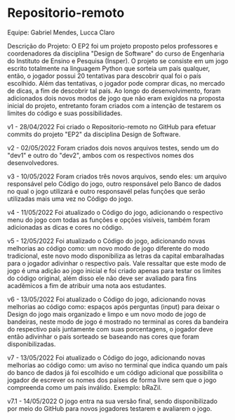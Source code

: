 # Repositorio-remoto
Equipe: Gabriel Mendes, Lucca Claro

Descrição do Projeto: O EP2 foi um projeto proposto pelos professores e coordenadores da disciplina "Design de Software" do curso de Engenharia do Instituto de Ensino e Pesquisa (Insper). O projeto se consiste em um jogo escrito totalmente na linguagem Python que sorteia um país qualquer, então, o jogador possui 20 tentativas para descobrir qual foi o país escolhido. Além das tentativas, o jogador pode comprar dicas, no mercado de dicas, a fim de descobrir tal país. Ao longo do desenvolvimento, foram adicionados dois novos modos de jogo que não eram exigidos na proposta inicial do projeto, entretanto foram criados com a intenção de testarem os limites do código e suas possibilidades.

v1 - 28/04/2022
  Foi criado o Repositorio-remoto no GitHub para efetuar commits do projeto "EP2" da disciplina Design de Software.
  
v2 - 02/05/2022
  Foram criados dois novos arquivos testes, sendo um do "dev1" e outro do "dev2", ambos com os respectivos nomes dos desenvolvedores.

v3 - 10/05/2022
  Foram criados três novos arquivos, sendo eles: um arquivo responsável pelo Código do jogo, outro responsável pelo Banco de dados no qual o jogo utilizará e outro responsavél pelas funções que serão utilizadas mais uma vez no Código do jogo.

v4 - 11/05/2022
  Foi atualizado o Código do jogo, adicionando o respectivo menu do jogo com todas as funções e opções visíveis, também foram adicionadas as dicas e cores no código.

v5 - 12/05/2022
  Foi atualizado o Código do jogo, adicionando novas melhorias ao código como: um novo modo de jogo diferente do modo tradicional, este novo modo disponibiliza as letras da capital embaralhadas para o jogador adivinhar o respectivo país. Vale ressaltar que este modo de jogo é uma adição ao jogo inicial e foi criado apenas para testar os limites do código original, além disso ele não deve ser avaliado para fins acadêmicos a fim de atribuir uma nota aos estudantes.

v6 - 13/05/2022
  Foi atualizado o Código do jogo, adicionando novas melhorias ao código como: espaços após perguntas (input) para deixar o Design do jogo mais organizado e limpo e um novo modo de jogo de bandeiras, neste modo de jogo é mostrado no terminal as cores da bandeira do respectivo país juntamente com suas porcentagens, o jogador deve então adivinhar o país sorteado se baseando nas cores que foram disponibilizadas.

v7 - 13/05/2022
  Foi atualizado o Código do jogo, adicionando novas melhorias ao código como: um aviso no terminal que indica quando um país do banco de dados já foi escolhido e um código adicional que possibilita o jogador de escrever os nomes dos países de forma livre sem que o jogo compreenda como um país inválido. Exemplo: bRaZil.

v7.1 - 14/05/2022
  O jogo entra na sua versão final, sendo disponibilizado por meio do GitHub para novos jogadores testarem e avaliarem o jogo.